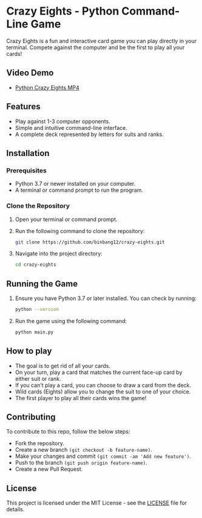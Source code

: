 # Crazy Eights - Python Command-Line Game

Crazy Eights is a fun and interactive card game you can play directly in your terminal. Compete against the computer and be the first to play all your cards!

## Video Demo

- [Python Crazy Eights MP4](python_crazy_eights.mp4)


## Features
- Play against 1-3 computer opponents.
- Simple and intuitive command-line interface.
- A complete deck represented by letters for suits and ranks.



## Installation

### Prerequisites
- Python 3.7 or newer installed on your computer.
- A terminal or command prompt to run the program.

### Clone the Repository
1. Open your terminal or command prompt.
2. Run the following command to clone the repository:

   ```bash
   git clone https://github.com/binbang12/crazy-eights.git
3. Navigate into the project directory:

    ```bash
    cd crazy-eights
## Running the Game

1. Ensure you have Python 3.7 or later installed. You can check by running:

   ```bash
   python --version
2. Run the game using the following command:

    ```bash
    python main.py
## How to play

- The goal is to get rid of all your cards.
- On your turn, play a card that matches the current face-up card by either suit or rank.
- If you can't play a card, you can choose to draw a card from the deck.
- Wild cards (Eights) allow you to change the suit to one of your choice.
- The first player to play all their cards wins the game!

## Contributing

To contribute to this repo, follow the below steps:
- Fork the repository.
- Create a new branch `(git checkout -b feature-name)`.
- Make your changes and commit `(git commit -am 'Add new feature')`.
- Push to the branch `(git push origin feature-name)`.
- Create a new Pull Request.

## License

This project is licensed under the MIT License - see the [LICENSE](LICENSE) file for details.